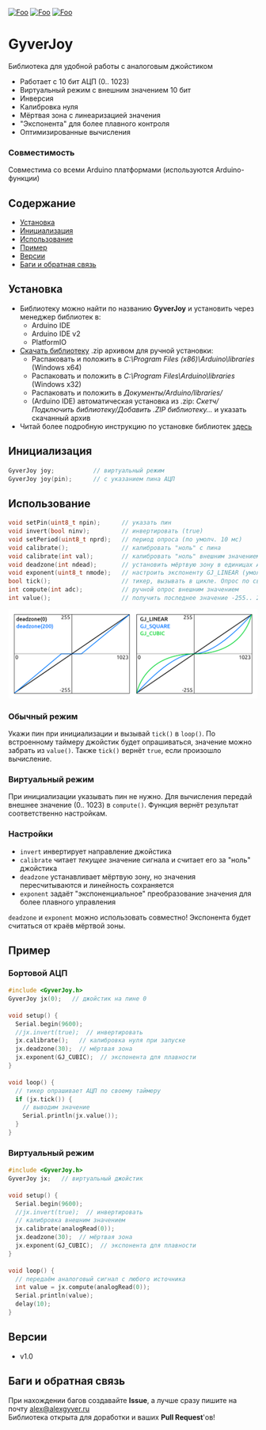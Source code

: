 [![Foo](https://img.shields.io/badge/Version-1.0-brightgreen.svg?style=flat-square)](#versions)
[![Foo](https://img.shields.io/badge/Website-AlexGyver.ru-blue.svg?style=flat-square)](https://alexgyver.ru/)
[![Foo](https://img.shields.io/badge/%E2%82%BD$%E2%82%AC%20%D0%9D%D0%B0%20%D0%BF%D0%B8%D0%B2%D0%BE-%D1%81%20%D1%80%D1%8B%D0%B1%D0%BA%D0%BE%D0%B9-orange.svg?style=flat-square)](https://alexgyver.ru/support_alex/)

# GyverJoy
Библиотека для удобной работы с аналоговым джойстиком
- Работает с 10 бит АЦП (0.. 1023)
- Виртуальный режим с внешним значением 10 бит
- Инверсия
- Калибровка нуля
- Мёртвая зона с линеаризацией значения
- "Экспонента" для более плавного контроля
- Оптимизированные вычисления

### Совместимость
Совместима со всеми Arduino платформами (используются Arduino-функции)

## Содержание
- [Установка](#install)
- [Инициализация](#init)
- [Использование](#usage)
- [Пример](#example)
- [Версии](#versions)
- [Баги и обратная связь](#feedback)

<a id="install"></a>
## Установка
- Библиотеку можно найти по названию **GyverJoy** и установить через менеджер библиотек в:
    - Arduino IDE
    - Arduino IDE v2
    - PlatformIO
- [Скачать библиотеку](https://github.com/GyverLibs/GyverJoy/archive/refs/heads/main.zip) .zip архивом для ручной установки:
    - Распаковать и положить в *C:\Program Files (x86)\Arduino\libraries* (Windows x64)
    - Распаковать и положить в *C:\Program Files\Arduino\libraries* (Windows x32)
    - Распаковать и положить в *Документы/Arduino/libraries/*
    - (Arduino IDE) автоматическая установка из .zip: *Скетч/Подключить библиотеку/Добавить .ZIP библиотеку…* и указать скачанный архив
- Читай более подробную инструкцию по установке библиотек [здесь](https://alexgyver.ru/arduino-first/#%D0%A3%D1%81%D1%82%D0%B0%D0%BD%D0%BE%D0%B2%D0%BA%D0%B0_%D0%B1%D0%B8%D0%B1%D0%BB%D0%B8%D0%BE%D1%82%D0%B5%D0%BA)

<a id="init"></a>
## Инициализация
```cpp
GyverJoy joy;           // виртуальный режим
GyverJoy joy(pin);      // с указанием пина АЦП
```

<a id="usage"></a>
## Использование
```cpp
void setPin(uint8_t npin);      // указать пин
void invert(bool ninv);         // инвертировать (true)
void setPeriod(uint8_t nprd);   // период опроса (по умолч. 10 мс)
void calibrate();               // калибровать "ноль" с пина
void calibrate(int val);        // калибровать "ноль" внешним значением
void deadzone(int ndead);       // установить мёртвую зону в единицах АЦП
void exponent(uint8_t nmode);   // настроить экспоненту GJ_LINEAR (умолч.), GJ_SQUARE и GJ_CUBIC или цифрами 0, 1 и 2
bool tick();                    // тикер, вызывать в цикле. Опрос по своему таймеру. Вернёт true после чтения
int compute(int adc);           // ручной опрос внешним значением
int value();                    // получить последнее значение -255.. 255
```
![demo](/docs/demo.png)

### Обычный режим
Укажи пин при инициализации и вызывай `tick()` в `loop()`. По встроенному таймеру джойстик будет 
опрашиваться, значение можно забрать из `value()`. Также `tick()` вернёт `true`, если произошло вычисление.

### Виртуальный режим
При инициализации указывать пин не нужно. Для вычисления передай внешнее значение (0.. 1023) в `compute()`. Функция вернёт результат соответственно настройкам.

### Настройки
- `invert` инвертирует направление джойстика
- `calibrate` читает *текущее* значение сигнала и считает его за "ноль" джойстика
- `deadzone` устанавливает мёртвую зону, но значения пересчитываются и линейность сохраняется
- `exponent` задаёт "экспоненциальное" преобразование значения для более плавного управления

`deadzone` и `exponent` можно использовать совместно! Экспонента будет считаться от краёв мёртвой зоны.

<a id="example"></a>
## Пример
### Бортовой АЦП
```cpp
#include <GyverJoy.h>
GyverJoy jx(0);   // джойстик на пине 0

void setup() {
  Serial.begin(9600);
  //jx.invert(true);  // инвертировать
  jx.calibrate();   // калибровка нуля при запуске
  jx.deadzone(30);  // мёртвая зона
  jx.exponent(GJ_CUBIC);  // экспонента для плавности
}

void loop() {
  // тикер опрашивает АЦП по своему таймеру
  if (jx.tick()) {
    // выводим значение
    Serial.println(jx.value());
  }
}
```

### Виртуальный режим
```cpp
#include <GyverJoy.h>
GyverJoy jx;   // виртуальный джойстик

void setup() {
  Serial.begin(9600);
  //jx.invert(true);  // инвертировать
  // калибровка внешним значением
  jx.calibrate(analogRead(0));
  jx.deadzone(30);  // мёртвая зона
  jx.exponent(GJ_CUBIC);  // экспонента для плавности
}

void loop() {
  // передаём аналоговый сигнал с любого источника
  int value = jx.compute(analogRead(0));
  Serial.println(value);
  delay(10);
}
```

<a id="versions"></a>
## Версии
- v1.0

<a id="feedback"></a>
## Баги и обратная связь
При нахождении багов создавайте **Issue**, а лучше сразу пишите на почту [alex@alexgyver.ru](mailto:alex@alexgyver.ru)  
Библиотека открыта для доработки и ваших **Pull Request**'ов!
